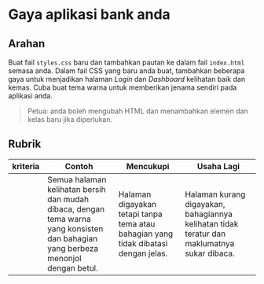 # Gaya aplikasi bank anda

## Arahan 

Buat fail `styles.css` baru dan tambahkan pautan ke dalam fail `index.html` semasa anda. Dalam fail CSS yang baru anda buat, tambahkan beberapa gaya untuk menjadikan halaman *Login* dan *Dashboard* kelihatan baik dan kemas. Cuba buat tema warna untuk memberikan jenama sendiri pada aplikasi anda.

> Petua: anda boleh mengubah HTML dan menambahkan elemen dan kelas baru jika diperlukan.

## Rubrik

| kriteria | Contoh                                                                                                               | Mencukupi                                                                       | Usaha Lagi                                                                             |
| -------- | ----------------------------------------------------------------------------------------------------------------------- | ------------------------------------------------------------------------------ | --------------------------------------------------------------------------------------------- |
|          | Semua halaman kelihatan bersih dan mudah dibaca, dengan tema warna yang konsisten dan bahagian yang berbeza menonjol dengan betul. | Halaman digayakan tetapi tanpa tema atau bahagian yang tidak dibatasi dengan jelas. | Halaman kurang digayakan, bahagiannya kelihatan tidak teratur dan maklumatnya sukar dibaca. |